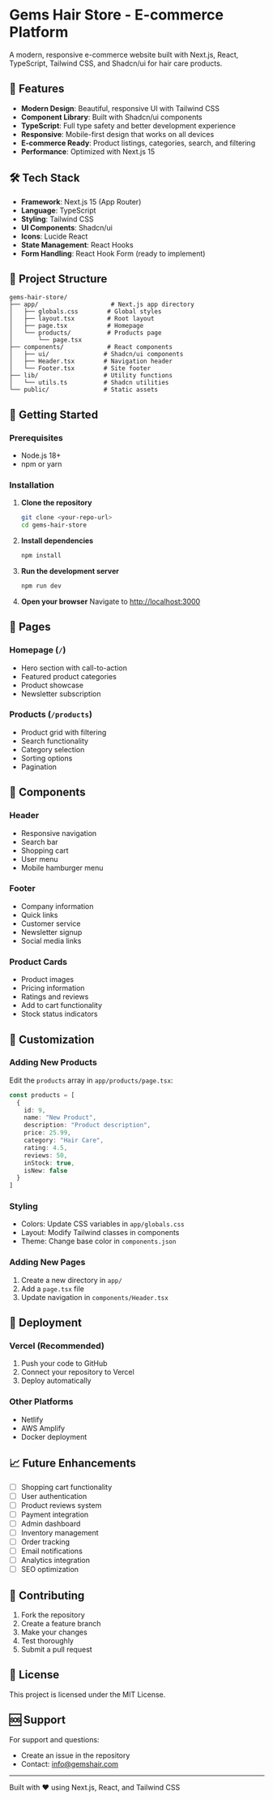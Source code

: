 # Gems Hair Store - E-commerce Platform

A modern, responsive e-commerce website built with Next.js, React, TypeScript, Tailwind CSS, and Shadcn/ui for hair care products.

## 🚀 Features

- **Modern Design**: Beautiful, responsive UI with Tailwind CSS
- **Component Library**: Built with Shadcn/ui components
- **TypeScript**: Full type safety and better development experience
- **Responsive**: Mobile-first design that works on all devices
- **E-commerce Ready**: Product listings, categories, search, and filtering
- **Performance**: Optimized with Next.js 15

## 🛠️ Tech Stack

- **Framework**: Next.js 15 (App Router)
- **Language**: TypeScript
- **Styling**: Tailwind CSS
- **UI Components**: Shadcn/ui
- **Icons**: Lucide React
- **State Management**: React Hooks
- **Form Handling**: React Hook Form (ready to implement)

## 📁 Project Structure

```
gems-hair-store/
├── app/                    # Next.js app directory
│   ├── globals.css        # Global styles
│   ├── layout.tsx         # Root layout
│   ├── page.tsx           # Homepage
│   └── products/          # Products page
│       └── page.tsx
├── components/            # React components
│   ├── ui/               # Shadcn/ui components
│   ├── Header.tsx        # Navigation header
│   └── Footer.tsx        # Site footer
├── lib/                  # Utility functions
│   └── utils.ts          # Shadcn utilities
└── public/               # Static assets
```

## 🚀 Getting Started

### Prerequisites

- Node.js 18+ 
- npm or yarn

### Installation

1. **Clone the repository**
   ```bash
   git clone <your-repo-url>
   cd gems-hair-store
   ```

2. **Install dependencies**
   ```bash
   npm install
   ```

3. **Run the development server**
   ```bash
   npm run dev
   ```

4. **Open your browser**
   Navigate to [http://localhost:3000](http://localhost:3000)

## 📱 Pages

### Homepage (`/`)
- Hero section with call-to-action
- Featured product categories
- Product showcase
- Newsletter subscription

### Products (`/products`)
- Product grid with filtering
- Search functionality
- Category selection
- Sorting options
- Pagination

## 🎨 Components

### Header
- Responsive navigation
- Search bar
- Shopping cart
- User menu
- Mobile hamburger menu

### Footer
- Company information
- Quick links
- Customer service
- Newsletter signup
- Social media links

### Product Cards
- Product images
- Pricing information
- Ratings and reviews
- Add to cart functionality
- Stock status indicators

## 🔧 Customization

### Adding New Products
Edit the `products` array in `app/products/page.tsx`:

```typescript
const products = [
  {
    id: 9,
    name: "New Product",
    description: "Product description",
    price: 25.99,
    category: "Hair Care",
    rating: 4.5,
    reviews: 50,
    inStock: true,
    isNew: false
  }
]
```

### Styling
- Colors: Update CSS variables in `app/globals.css`
- Layout: Modify Tailwind classes in components
- Theme: Change base color in `components.json`

### Adding New Pages
1. Create a new directory in `app/`
2. Add a `page.tsx` file
3. Update navigation in `components/Header.tsx`

## 🚀 Deployment

### Vercel (Recommended)
1. Push your code to GitHub
2. Connect your repository to Vercel
3. Deploy automatically

### Other Platforms
- Netlify
- AWS Amplify
- Docker deployment

## 📈 Future Enhancements

- [ ] Shopping cart functionality
- [ ] User authentication
- [ ] Product reviews system
- [ ] Payment integration
- [ ] Admin dashboard
- [ ] Inventory management
- [ ] Order tracking
- [ ] Email notifications
- [ ] Analytics integration
- [ ] SEO optimization

## 🤝 Contributing

1. Fork the repository
2. Create a feature branch
3. Make your changes
4. Test thoroughly
5. Submit a pull request

## 📄 License

This project is licensed under the MIT License.

## 🆘 Support

For support and questions:
- Create an issue in the repository
- Contact: info@gemshair.com

---

Built with ❤️ using Next.js, React, and Tailwind CSS

